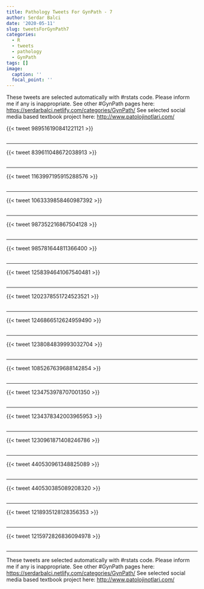```yaml
---
title: Pathology Tweets For GynPath - 7
author: Serdar Balci
date: '2020-05-11'
slug: tweetsForGynPath7
categories:
  - R
  - tweets
  - pathology
  - GynPath
tags: []
image:
  caption: ''
  focal_point: ''
---
```



These tweets are selected automatically with #rstats code. Please inform me if any is inappropriate.
See other #GynPath pages here: https://serdarbalci.netlify.com/categories/GynPath/ 
See selected social media based textbook project here: http://www.patolojinotlari.com/

{{< tweet 989516190841221121 >}}
<br>
<br>
<hr>
{{< tweet 839611048672038913 >}}
<br>
<br>
<hr>
{{< tweet 1163997195915288576 >}}
<br>
<br>
<hr>
{{< tweet 1063339858460987392 >}}
<br>
<br>
<hr>
{{< tweet 987352216867504128 >}}
<br>
<br>
<hr>
{{< tweet 985781644811366400 >}}
<br>
<br>
<hr>
{{< tweet 1258394641067540481 >}}
<br>
<br>
<hr>
{{< tweet 1202378551724523521 >}}
<br>
<br>
<hr>
{{< tweet 1246866512624959490 >}}
<br>
<br>
<hr>
{{< tweet 1238084839993032704 >}}
<br>
<br>
<hr>
{{< tweet 1085267639688142854 >}}
<br>
<br>
<hr>
{{< tweet 1234753978707001350 >}}
<br>
<br>
<hr>
{{< tweet 1234378342003965953 >}}
<br>
<br>
<hr>
{{< tweet 1230961871408246786 >}}
<br>
<br>
<hr>
{{< tweet 440530961348825089 >}}
<br>
<br>
<hr>
{{< tweet 440530385089208320 >}}
<br>
<br>
<hr>
{{< tweet 1218935128128356353 >}}
<br>
<br>
<hr>
{{< tweet 1215972826836094978 >}}
<br>
<br>
<hr>


These tweets are selected automatically with #rstats code. Please inform me if any is inappropriate.
See other #GynPath pages here: https://serdarbalci.netlify.com/categories/GynPath/ 
See selected social media based textbook project here: http://www.patolojinotlari.com/
